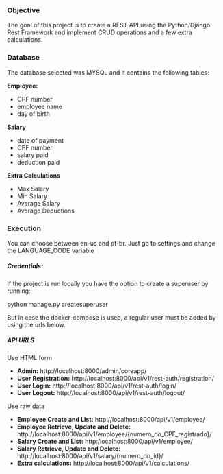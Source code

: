 ### Objective

The goal of this project is to create a REST API using the Python/Django Rest Framework and implement CRUD operations and a few extra calculations.

### Database
The database selected was MYSQL and it contains the following tables:

**Employee:**
* CPF number
* employee name
* day of birth

**Salary**
* date of payment
* CPF number
* salary paid
* deduction paid

**Extra Calculations** 

* Max Salary
* Min Salary
* Average Salary
* Average Deductions 


### Execution

You can choose between en-us and pt-br. Just go to settings and change the LANGUAGE_CODE variable 

##### Credentials:
If the project is run locally you have the option to create a superuser by running:

python manage.py createsuperuser

But in case the docker-compose is used, a regular user must be added by using the urls below.

##### API URLS
Use HTML form
* **Admin:** http://localhost:8000/admin/coreapp/
* **User Registration:** http://localhost:8000/api/v1/rest-auth/registration/
* **User Login:** http://localhost:8000/api/v1/rest-auth/login/
* **User Logout:** http://localhost:8000/api/v1/rest-auth/logout/


Use raw data
* **Employee Create and List:** http://localhost:8000/api/v1/employee/
* **Employee Retrieve, Update and Delete:** http://localhost:8000/api/v1/employee/{numero_do_CPF_registrado}/
* **Salary Create and List:** http:/localhost:8000/api/v1/employee/
* **Salary Retrieve, Update and Delete:** http://localhost:8000/api/v1/salary/{numero_do_id}/
* **Extra calculations:** http://localhost:8000/api/v1/calculations/

